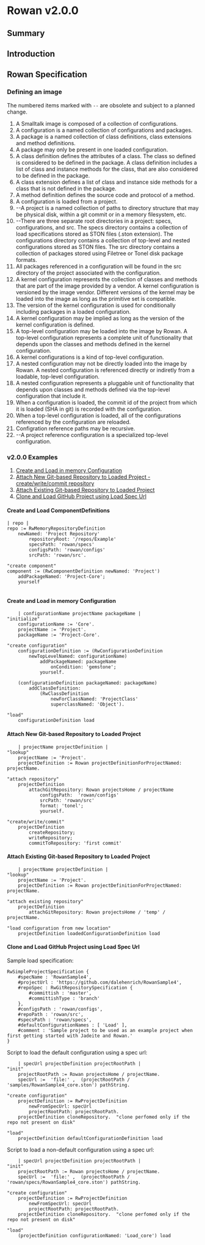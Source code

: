 # Rowan v2.0.0
## Summary
## Introduction
## Rowan Specification
### Defining an image
The numbered items marked with `--` are obsolete and subject to a planned change.
1. A Smalltalk image is composed of a collection of configurations.
2. A configuration is a named collection of configurations and packages.
3. A package is a named collection of class definitions, class extensions and method definitions.
4. A package may only be present in one loaded configuration.
4. A class definition defines the attributes of a class. The class so defined is considered to be defined in the package. A class definition includes a list of class and instance methods for the class, that are also considered to be defined in the package.
4. A class extension defines a list of class and instance side methods for a class that is not defined in the package.
5. A method definition defines the source code and protocol of a method.
3. A configuration is loaded from a project.
4. --A project is a named collection of paths to directory structure that may be physical disk, within a git commit or in a memory filesystem, etc.
5. --There are three separate root directories in a project: specs, configurations, and src. The specs directory contains a collection of load specifications stored as STON files (.ston extension). The configurations directory contains a collection of top-level and nested configurations stored as STON files. The src directory contains a collection of packages stored using Filetree or Tonel disk package formats.
6. All packages referenced in a configuration will be found in the src directory of the project associated with the configuration.
7. A kernel configuration represents the collection of classes and methods that are part of the image provided by a vendor. A kernel configuration is versioned by the image vendor. Different versions of the kernel may be loaded into the image as long as the primitive set is compatible.
8. The version of the kernel configuration is used for conditionally including packages in a loaded configuration.
9. A kernel configuration may be implied as long as the version of the kernel configuration is defined.
6. A top-level configuration may be loaded into the image by Rowan. A top-level configuration represents a complete unit of functionality that depends upon the classes and methods defined in the kernel configuration.
7. A kernel configurations is a kind of top-level configuration.
7. A nested configuration may not be directly loaded into the image by Rowan. A nested configuration is referenced directly or indiretly from a loadable, top-level configuration.
8. A nested configuration represents a pluggable unit of functionality that depends upon classes and methods defined via the top-level configuration that include it.
8. When a configuration is loaded, the commit id of the project from which it is loaded (SHA in git) is recorded with the configuration.
9. When a top-level configuration is loaded, all of the configurations referenced by the configuration are reloaded.
10. Configration reference paths may be recursive.
11. --A project reference configuration is a specialized top-level configuration. 

### v2.0.0 Examples
1. [Create and Load in memory Configuration](#create-and-load-in-memory-configuration)
2. [Attach New Git-based Repository to Loaded Project - create/write/commit repository](#attach-new-git-based-repository-to-loaded-project)
2. [Attach Existing Git-based Repository to Loaded Project](#attach-existing-git-based-repository-to-loaded-project)
3. [Clone and Load GitHub Project using Load Spec Url](#clone-and-load-github-project-using-load-spec-url)

#### Create and Load ComponentDefinitions
```smalltalk
| repo |
repo := RwMemoryRepositoryDefinition
	newNamed: 'Project Repository'
		repositoryRoot: '/repos/Example'
		specsPath: 'rowan/specs'
		configsPath: 'rowan/configs'
		srcPath: 'rowan/src'.

"create component"
component := (RwComponentDefinition newNamed: 'Project')
	addPackageNamed: 'Project-Core';
	yourself
		
```

#### Create and Load in memory Configuration
```smalltalk
	| configurationName projectName packageName |
"initialize"
	configurationName := 'Core'.
	projectName := 'Project'.
	packageName := 'Project-Core'.

"create configuration"
	configurationDefinition := (RwConfigurationDefinition 
		newTopLevelNamed: configurationName)
			addPackageNamed: packageName
				onCondition: 'gemstone';
			yourself.

	(configurationDefinition packageNamed: packageName)
		addClassDefinition: 
			(RwClassDefinition 
				newForClassNamed: 'ProjectClass'
				superclassNamed: 'Object').

"load"
	configurationDefinition load
```
#### Attach New Git-based Repository to Loaded Project
```smalltalk
	| projectName projectDefinition |
"lookup"
	projectName := 'Project'.
	projectDefinition := Rowan projectDefinitionForProjectNamed: projectName.

"attach repository"
	projectDefinition 
		attachGitRepository: Rowan projectsHome / projectName
			configsPath:  'rowan/configs'
			srcPath: 'rowan/src'
			format: 'tonel';
			yourself.

"create/write/commit"
	projectDefinition
		createRepository;
		writeRepository;
		commitToRepository: 'first commit'
```
#### Attach Existing Git-based Repository to Loaded Project
```smalltalk
	| projectName projectDefinition |
"lookup"
	projectName := 'Project'.
	projectDefinition := Rowan projectDefinitionForProjectNamed: projectName.

"attach existing repository"
	projectDefinition 
		attachGitRepository: Rowan projectsHome / 'temp' / projectName.

"load configuration from new location"
	projectDefinition loadedConfigurationDefinition load
```
#### Clone and Load GitHub Project using Load Spec Url
Sample load specification:
```ston
RwSimpleProjectSpecification {
	#specName : 'RowanSample4',
	#projectUrl : 'https://github.com/dalehenrich/RowanSample4',
	#repoSpec : RwGitRepositorySpecification {
		#committish : 'master',
		#committishType : 'branch'
	},
	#configsPath : 'rowan/configs',
	#repoPath : 'rowan/src',
	#specsPath : 'rowan/specs',
	#defaultConfigurationNames : [ 'Load' ],
	#comment : 'Sample project to be used as an example project when first getting started with Jadeite and Rowan.'
}
```
Script to load the default configuration using a spec url:
```smalltalk
	| specUrl projectDefinition projectRootPath |
"init"
	projectRootPath := Rowan projectsHome / projectName.
	specUrl :=  'file:' ,  (projectRootPath / 'samples/RowanSample4_core.ston') pathString.

"create configuration"
	projectDefinition := RwProjectDefinition 
		newFromSpecUrl: specUrl
		projectRootPath: projectRootPath.
	projectDefinition cloneRepository.	"clone perfomed only if the repo not present on disk"

"load"
	projectDefinition defaultConfigurationDefinition load
```
Script to load a non-default configuration using a spec url:
```smalltalk
	| specUrl projectDefinition projectRootPath |
"init"
	projectRootPath := Rowan projectsHome / projectName.
	specUrl :=  'file:' ,  (projectRootPath / 'rowan/specs/RowanSample4_core.ston') pathString.

"create configuration"
	projectDefinition := RwProjectDefinition 
		newFromSpecUrl: specUrl
		projectRootPath: projectRootPath.
	projectDefinition cloneRepository.	"clone perfomed only if the repo not present on disk"

"load"
	(projectDefinition configurationNamed: 'Load_core') load

```
